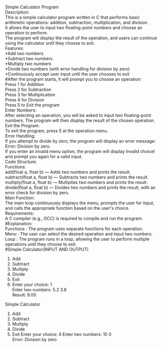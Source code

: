 Simple Calculator Program  
Description:   
      This is a simple calculator program written in C that performs basic arithmetic operations: addition, subtraction, multiplication, and division.  
      It allows the user to input two floating-point numbers and choose an operation to perform.   
      The program will display the result of the operation, and users can continue using the calculator until they choose to exit.  
Features:    
        *Add two numbers  
        *Subtract two numbers  
        *Multiply two numbers  
        *Divide two numbers (with error handling for division by zero)  
        *Continuously accept user input until the user chooses to exit  
#After the program starts, it will prompt you to choose an operation:   
        Press 1 for Addition  
        Press 2 for Subtraction  
        Press 3 for Multiplication  
        Press 4 for Division  
        Press 5 to Exit the program  
Enter Numbers:  
              After selecting an operation, you will be asked to input two floating-point numbers. The program will then display the result of the chosen operation.  
Exit the Program:   
             To exit the program, press 5 at the operation menu.  
Error Handling:  
             If you attempt to divide by zero, the program will display an error message: Error: Division by zero.  
             If you enter an invalid menu option, the program will display Invalid choice! and prompt you again for a valid input.  
Code Structure:  
Functions:  
             add(float a, float b) — Adds two numbers and prints the result.  
             subtract(float a, float b) — Subtracts two numbers and prints the result.  
             multiply(float a, float b) — Multiplies two numbers and prints the result.  
             divide(float a, float b) — Divides two numbers and prints the result, with an error check for division by zero.  
Main Function:   
             The main loop continuously displays the menu, prompts the user for input, and calls the appropriate function based on the user's choice.  
Requirements:  
             A C compiler (e.g., GCC) is required to compile and run the program.  
#Explanation:  
    Functions  : The program uses separate functions for each operation.  
      Menu     : The user can select the desired operation and input two numbers.  
      Loop     : The program runs in a loop, allowing the user to perform multiple operations until they choose to exit.  
#Simple Calculator(INPUT AND OUTPUT)  
1. Add  
2. Subtract  
3. Multiply  
4. Divide  
5. Exit
6. Enter your choice: 1   
Enter two numbers: 5.2 3.8  
Result: 9.00  

Simple Calculator  
1. Add
2. Subtract
3. Multiply
4. Divide
5. Exit
Enter your choice: 4
Enter two numbers: 10 0  
Error: Division by zero
